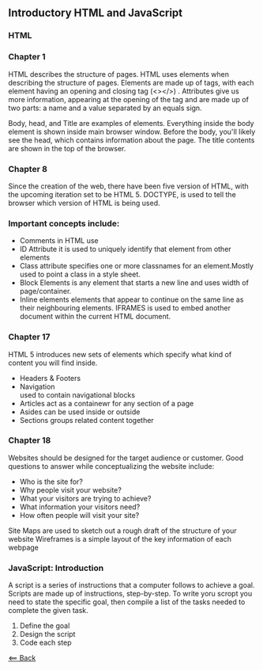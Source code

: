 ## Introductory HTML and JavaScript

### HTML

### Chapter 1
HTML describes the structure of pages. HTML uses elements when describing the structure of pages. Elements are made up of tags, with each element having an opening and closing tag (<></>) . Attributes give us more information, appearing at the opening of the tag and are made up of two parts: a name and a value separated by an equals sign. 

Body, head, and Title are examples of elements. Everything inside the body element is shown inside main browser window. Before the body, you'll likely see the head, which contains information about the page. The title contents are shown in the top of the browser.

### Chapter 8
Since the creation of the web, there have been five version of HTML, with the upcoming iteration set to be HTML 5. DOCTYPE, is used to tell the browser which version of HTML is being used.

### Important concepts include:
- Comments in HTML use <!-- -->
- ID Attribute it is used to uniquely identify that element from other elements
- Class attribute specifies one or more classnames for an element.Mostly used to point a class in a style sheet.
- Block Elements is any element that starts a new line and uses width of page/container.
- Inline elements elements that appear to continue on the same line as their neighbouring elements.
IFRAMES is used to embed another document within the current HTML document.

### Chapter 17
HTML 5 introduces new sets of elements which specify what kind of content you will find inside. 
- Headers & Footers 
- Navigation <nav> used to contain navigational blocks
- Articles act as a containewr for any section of a page
- Asides can be used inside or outside
- Sections groups related content together

### Chapter 18
Websites should be designed for the target audience or customer. Good questions to answer while conceptualizing the website include:
- Who is the site for?
- Why people visit your website?
- What your visitors are trying to achieve?
- What information your visitors need?
- How often people will visit your site?

Site Maps are used to sketch out a rough draft of the structure of your website
Wireframes is a simple layout of the key information of each webpage

### JavaScript: Introduction
 A script is a series of instructions that a computer follows to achieve a goal. Scripts are made up of instructions, step-by-step. To write yoru scropt you need to state the specific goal, then compile a list of the tasks needed to complete the given task. 
 1. Define the goal
 1. Design the script
 1. Code each step

 [<== Back](README.md)
